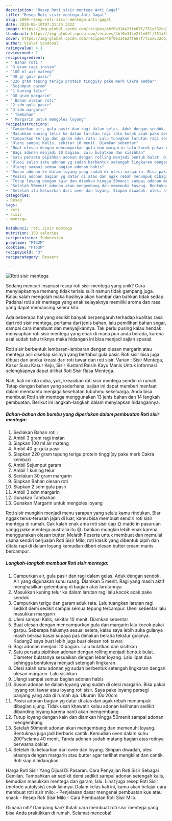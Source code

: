 ```yaml
---
description: "Resep Roti sisir mentega Anti Gagal"
title: "Resep Roti sisir mentega Anti Gagal"
slug: 2099-resep-roti-sisir-mentega-anti-gagal
date: 2020-06-10T07:31:24.332Z
image: https://img-global.cpcdn.com/recipes/4bf0e314e2ffe67f/751x532cq70/roti-sisir-mentega-foto-resep-utama.jpg
thumbnail: https://img-global.cpcdn.com/recipes/4bf0e314e2ffe67f/751x532cq70/roti-sisir-mentega-foto-resep-utama.jpg
cover: https://img-global.cpcdn.com/recipes/4bf0e314e2ffe67f/751x532cq70/roti-sisir-mentega-foto-resep-utama.jpg
author: Violet Sandoval
ratingvalue: 4.1
reviewcount: 7
recipeingredient:
- " Bahan roti "
- "3 gram ragi instan"
- "100 ml air mateng"
- "40 gr gula pasir"
- "220 gram tepung terigu protein tinggisy pake merk Cakra kembar"
- "Sejumput garam"
- "1 kuning telur"
- "30 gram margarin"
- " Bahan olesan roti"
- "2 sdm gula pasir"
- "3 sdm margarin"
- " Tambahan"
- " Margarin untuk mengoles loyang"
recipeinstructions:
- "Campurkan air, gula pasir dan ragi dalam gelas. Aduk dengan sendok. Air yang digunakan suhu ruang. Diamkan 5 menit. Ragi yang masih aktif menghasilkan gelembung di bagian atas larutannya"
- "Masukkan kuning telur ke dalam larutan ragi lalu kocok acak pake sendok"
- "Campurkan terigu dan garam aduk rata. Lalu tuangkan larutan ragi sedikit demi sedikit sampai semua tepung tercampur. Uleni sebentar lalu masukkan margarin"
- "Uleni sampai Kalis, sekitar 10 menit. Diamkan sebentar"
- "Buat olesan dengan mencampurkan gula dan margarin lalu kocok pakai garpu. Seberapa halusnya sesuai selera, kalau saya lebih suka gulanya masih berasa kasar supaya pas dimakan berada tekstur gulanya. Kadang2 saya buat lebih juga buat olesan roti tawar."
- "Bagi adonan menjadi 10 bagian. Lalu bulatkan dan sisihkan"
- "Satu persatu pipihkan adonan dengan rolling menjadi bentuk bulat. Diameter bulatanya sesuaikan dengan lebar loyang. Lalu lipat dua sehingga bentuknya menjadi setengah lingkaran."
- "Olesi salah satu adonan yg sudah berbentuk setengah lingkaran dengan olesan margarin. Lalu sisihkan."
- "Ulangi sampai semua bagian adonan habis"
- "Susun adonan ke dalam loyang yang sudah di olesi margarin. Bisa pakai loyang roti tawar atau loyang roti sisir. Saya pake loyang persegi panjang yang ada di rumah aja. Ukuran 10x 20cm"
- "Posisi adonan bagian yg datar di atas dan agak rebah menumpuk dibagian ujung. Tidak usah khawatir kalau adonan kelihatan sedikit dibanding loyang karena nanti akan mengembang"
- "Tutup loyang dengan kain dan diamkan hingga 50menit sampai adonan mengembang"
- "Setelah 50menit adonan akan mengembang dan memenuhi loyang. Bentuknya juga jadi berbaris cantik. Kemudian oven dalam suhu 200⁰selama 40 menit. Tanda adonan sudah matang bagian atas rotinya berwarna coklat."
- "Setelah itu keluarkan dari oven dan loyang. Simpan diwadah, olesi atasnya dengan margarin atau butter agar terlihat mengkilat dan cantik. Roti siap dihidangkan."
categories:
- Resep
tags:
- roti
- sisir
- mentega

katakunci: roti sisir mentega 
nutrition: 150 calories
recipecuisine: Indonesian
preptime: "PT32M"
cooktime: "PT53M"
recipeyield: "3"
recipecategory: Dessert

---
```



![Roti sisir mentega](https://img-global.cpcdn.com/recipes/4bf0e314e2ffe67f/751x532cq70/roti-sisir-mentega-foto-resep-utama.jpg)

Sedang mencari inspirasi resep roti sisir mentega yang unik? Cara menyiapkannya memang tidak terlalu sulit namun tidak gampang juga. Kalau salah mengolah maka hasilnya akan hambar dan bahkan tidak sedap. Padahal roti sisir mentega yang enak selayaknya memiliki aroma dan rasa yang dapat memancing selera kita.

Ada beberapa hal yang sedikit banyak berpengaruh terhadap kualitas rasa dari roti sisir mentega, pertama dari jenis bahan, lalu pemilihan bahan segar, sampai cara membuat dan menyajikannya. Tak perlu pusing kalau hendak menyiapkan roti sisir mentega yang enak di mana pun anda berada, karena asal sudah tahu triknya maka hidangan ini bisa menjadi sajian spesial.

Roti sisir berbentuk lembaran-lembaran dengan olesan margarin atau mentega asli disetiap sisinya yang bertabur gula pasir. Roti sisir bisa juga dibuat dari aneka kreasi dari roti tawar dan roti sisir. Varian : Sisir Mentega, Kasur Susu Kasur Keju, Sisir Kustard Raisin Kayu Manis Untuk informasi selengkapnya dapat dilihat Roti Sisir Rasa Mentega.


Nah, kali ini kita coba, yuk, kreasikan roti sisir mentega sendiri di rumah. Tetap dengan bahan yang sederhana, sajian ini dapat memberi manfaat dalam membantu menjaga kesehatan tubuhmu sekeluarga. Anda bisa membuat Roti sisir mentega menggunakan 13 jenis bahan dan 14 langkah pembuatan. Berikut ini langkah-langkah dalam menyiapkan hidangannya.

<!--inarticleads1-->

##### Bahan-bahan dan bumbu yang diperlukan dalam pembuatan Roti sisir mentega:

1. Sediakan  Bahan roti :
1. Ambil 3 gram ragi instan
1. Siapkan 100 ml air mateng
1. Ambil 40 gr gula pasir
1. Siapkan 220 gram tepung terigu protein tinggi(sy pake merk Cakra kembar)
1. Ambil Sejumput garam
1. Ambil 1 kuning telur
1. Sediakan 30 gram margarin
1. Siapkan  Bahan olesan roti
1. Siapkan 2 sdm gula pasir
1. Ambil 3 sdm margarin
1. Gunakan  Tambahan
1. Gunakan  Margarin untuk mengoles loyang


Roti sisir mungkin menjadi menu sarapan yang selalu kamu rindukan. Biar nggak terus-terusan jajan di luar, kamu bisa membuat sendiri roti sisir mentega di rumah. Gak kalah enak ama roti sisir cap 🌞 made in pasuruan yangg pake mentega australia itu 😅. bahkan mungkin lebih enak karena menggunakan olesan butter. Melatih Peserta untuk membuat dan memulai usaha sendiri berjualan Roti Sisir Milo, roti klasik yang dibentuk pipih dan ditata rapi di dalam loyang kemudian diberi olesan butter cream manis bercampur. 

<!--inarticleads2-->

##### Langkah-langkah membuat Roti sisir mentega:

1. Campurkan air, gula pasir dan ragi dalam gelas. Aduk dengan sendok. Air yang digunakan suhu ruang. Diamkan 5 menit. Ragi yang masih aktif menghasilkan gelembung di bagian atas larutannya
1. Masukkan kuning telur ke dalam larutan ragi lalu kocok acak pake sendok
1. Campurkan terigu dan garam aduk rata. Lalu tuangkan larutan ragi sedikit demi sedikit sampai semua tepung tercampur. Uleni sebentar lalu masukkan margarin
1. Uleni sampai Kalis, sekitar 10 menit. Diamkan sebentar
1. Buat olesan dengan mencampurkan gula dan margarin lalu kocok pakai garpu. Seberapa halusnya sesuai selera, kalau saya lebih suka gulanya masih berasa kasar supaya pas dimakan berada tekstur gulanya. Kadang2 saya buat lebih juga buat olesan roti tawar.
1. Bagi adonan menjadi 10 bagian. Lalu bulatkan dan sisihkan
1. Satu persatu pipihkan adonan dengan rolling menjadi bentuk bulat. Diameter bulatanya sesuaikan dengan lebar loyang. Lalu lipat dua sehingga bentuknya menjadi setengah lingkaran.
1. Olesi salah satu adonan yg sudah berbentuk setengah lingkaran dengan olesan margarin. Lalu sisihkan.
1. Ulangi sampai semua bagian adonan habis
1. Susun adonan ke dalam loyang yang sudah di olesi margarin. Bisa pakai loyang roti tawar atau loyang roti sisir. Saya pake loyang persegi panjang yang ada di rumah aja. Ukuran 10x 20cm
1. Posisi adonan bagian yg datar di atas dan agak rebah menumpuk dibagian ujung. Tidak usah khawatir kalau adonan kelihatan sedikit dibanding loyang karena nanti akan mengembang
1. Tutup loyang dengan kain dan diamkan hingga 50menit sampai adonan mengembang
1. Setelah 50menit adonan akan mengembang dan memenuhi loyang. Bentuknya juga jadi berbaris cantik. Kemudian oven dalam suhu 200⁰selama 40 menit. Tanda adonan sudah matang bagian atas rotinya berwarna coklat.
1. Setelah itu keluarkan dari oven dan loyang. Simpan diwadah, olesi atasnya dengan margarin atau butter agar terlihat mengkilat dan cantik. Roti siap dihidangkan.


Harga Roti Sisir Yang Dijual Di Pasaran. Cara Penyajian Roti Sisir Sebagai Cemilan. Tambahkan air sedikit demi sedikit sampai adonan setengah kalis, kemudian masukkan mentega dan garam, lalu. Lihat juga resep Roti Sisir (metode autolysis) enak lainnya. Dalam kelas kali ini, kamu akan belajar cara membuat roti sisir milo. - Penjelasan dasar mengenai pembuatan kue atau snack - Resep Roti Sisir Milo - Cara Pembuatan Roti Sisir Milo. 

Gimana nih? Gampang kan? Itulah cara membuat roti sisir mentega yang bisa Anda praktikkan di rumah. Selamat mencoba!
